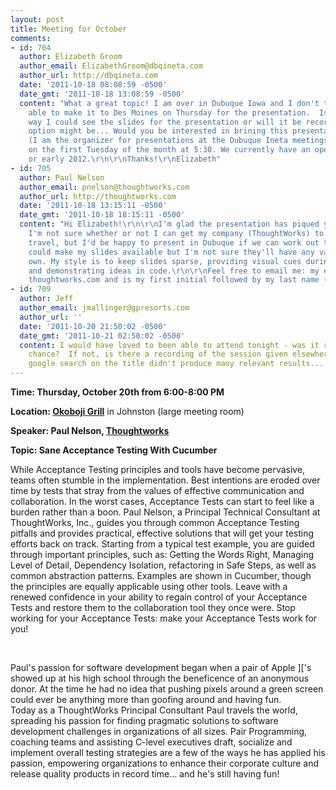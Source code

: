 ```yaml
---
layout: post
title: Meeting for October
comments:
- id: 704
  author: Elizabeth Groom
  author_email: ElizabethGroom@dbqineta.com
  author_url: http://dbqineta.com
  date: '2011-10-18 08:08:59 -0500'
  date_gmt: '2011-10-18 13:08:59 -0500'
  content: "What a great topic! I am over in Dubuque Iowa and I don't think I'll be
    able to make it to Des Moines on Thursday for the presentation.  Is there any
    way I could see the slides for the presentation or will it be recorded at all?\r\n\r\nAnother
    option might be... Would you be interested in brining this presentation to Dubuque?
    (I am the organizer for presentations at the Dubuque Ineta meetings.) We meet
    on the first Tuesday of the month at 5:30. We currently have an opening in December
    or early 2012.\r\n\r\nThanks!\r\nElizabeth"
- id: 705
  author: Paul Nelson
  author_email: pnelson@thoughtworks.com
  author_url: http://thoughtworks.com
  date: '2011-10-18 13:15:11 -0500'
  date_gmt: '2011-10-18 18:15:11 -0500'
  content: "Hi Elizabeth!\r\n\r\nI'm glad the presentation has piqued your interest!
    I'm not sure whether or not I can get my company (ThoughtWorks) to sponsor the
    travel, but I'd be happy to present in Dubuque if we can work out the logistics.\r\n\r\nI
    could make my slides available but I'm not sure they'll have any value on their
    own. My style is to keep slides sparse, providing visual cues during my speaking
    and demonstrating ideas in code.\r\n\r\nFeel free to email me: my email is at
    thoughtworks.com and is my first initial followed by my last name (no punctuation)."
- id: 709
  author: Jeff
  author_email: jmallinger@gpresorts.com
  author_url: ''
  date: '2011-10-20 21:50:02 -0500'
  date_gmt: '2011-10-21 02:50:02 -0500'
  content: I would have loved to been able to attend tonight - was it recorded by
    chance?  If not, is there a recording of the session given elsewhere?  Doing a
    google search on the title didn't produce many relevant results...
---
```

<p><strong>Time: Thursday, October 20th from 6:00-8:00 PM</strong></p>
<p><strong>Location: <a title="Okoboji Grill" href="http://bit.ly/qrQK1k">Okoboji Grill</a></strong> in Johnston (large meeting room)</p>
<p><strong>Speaker: Paul Nelson, <a href="http://www.thoughtworks.com/">Thoughtworks</a><br />
</strong></p>
<p><strong>Topic: Sane Acceptance Testing With Cucumber</strong></p>
<p>While Acceptance Testing principles and tools have become pervasive, teams often stumble in the implementation. Best intentions are eroded over time by tests that stray from the values of effective communication and collaboration. In the worst cases, Acceptance Tests can start to feel like a burden rather than a boon. Paul Nelson, a Principal Technical Consultant at ThoughtWorks, Inc., guides you through common Acceptance Testing pitfalls and provides practical, effective solutions that will get your testing efforts back on track. Starting from a typical test example, you are guided through important principles, such as: Getting the Words Right, Managing Level of Detail, Dependency Isolation, refactoring in Safe Steps, as well as common abstraction patterns. Examples are shown in Cucumber, though the principles are equally applicable using other tools. Leave with a renewed confidence in your ability to regain control of your Acceptance Tests and restore them to the collaboration tool they once were. Stop working for your Acceptance Tests: make your Acceptance Tests work for you!</p>
<p>&nbsp;</p>
<p>Paul's passion for software development began when a pair of Apple ]['s showed up at his high school through the beneficence of an anonymous donor. At the time he had no idea that pushing pixels around a green screen could ever be anything more than goofing around and having fun.<br />
Today as a ThoughtWorks Principal Consultant Paul travels the world, spreading his passion for finding pragmatic solutions to software development challenges in organizations of all sizes. Pair Programming, coaching teams and assisting C-level executives draft, socialize and implement overall testing strategies are a few of the ways he has applied his passion, empowering organizations to enhance their corporate culture and release quality products in record time... and he's still having fun!</p>

